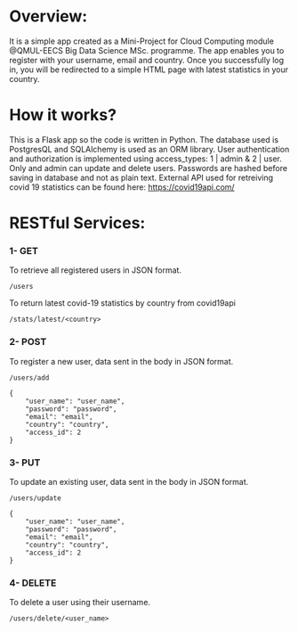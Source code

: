 # Overview:
It is a simple app created as a Mini-Project for Cloud Computing module @QMUL-EECS Big Data Science MSc. programme.
The app enables you to register with your username, email and country. Once you successfully log in, you will be redirected to a simple HTML page with latest statistics in your country.

# How it works?
This is a Flask app so the code is written in Python. The database used is PostgresQL and SQLAlchemy is used as an ORM library. User authentication and authorization is implemented using access_types: 1 | admin & 2 | user. Only and admin can update and delete users. Passwords are hashed before saving in database and not as plain text.
External API used for retreiving covid 19 statistics can be found here: https://covid19api.com/ 

# RESTful Services:
### 1- GET
To retrieve all registered users in JSON format.
```
/users
```
To return latest covid-19 statistics by country from covid19api
```
/stats/latest/<country>
```
### 2- POST
To register a new user, data sent in the body in JSON format.
```
/users/add
```
```
{
    "user_name": "user_name",
    "password": "password",
    "email": "email",
    "country": "country",
    "access_id": 2
}
```
### 3- PUT
To update an existing user, data sent in the body in JSON format.
```
/users/update
```
```
{
    "user_name": "user_name",
    "password": "password",
    "email": "email",
    "country": "country",
    "access_id": 2
}
```
### 4- DELETE
To delete a user using their username.
```
/users/delete/<user_name>
```
